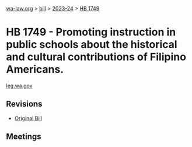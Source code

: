 [wa-law.org](/) > [bill](/bill/) > [2023-24](/bill/2023-24/) > [HB 1749](/bill/2023-24/hb/1749/)

# HB 1749 - Promoting instruction in public schools about the historical and cultural contributions of Filipino Americans.
[leg.wa.gov](https://app.leg.wa.gov/billsummary?BillNumber=1749&Year=2023&Initiative=false)

## Revisions
* [Original Bill](1/)

## Meetings